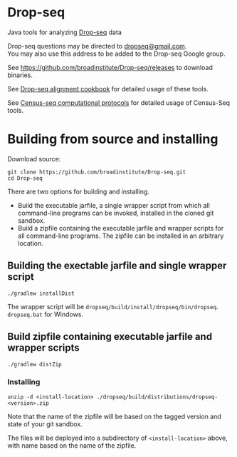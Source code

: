 # Drop-seq
Java tools for analyzing [Drop-seq](http://mccarrolllab.com/dropseq/) data

Drop-seq questions may be directed to [dropseq@gmail.com](mailto:dropseq@gmail.com).  
You may also use this address to be added to the Drop-seq Google group.

See https://github.com/broadinstitute/Drop-seq/releases to download binaries.

See [Drop-seq alignment cookbook](doc/Drop-seq_Alignment_Cookbook.pdf) for detailed usage of these tools.

See [Census-seq computational protocols](doc/Census-seq_Computational_Protcools.pdf) for detailed usage of Census-Seq tools.

# Building from source and installing

Download source:
```
git clone https://github.com/broadinstitute/Drop-seq.git 
cd Drop-seq
```

There are two options for building and installing.  

- Build the executable jarfile, a single wrapper script from which all command-line programs can be invoked, installed in the cloned git sandbox.
- Build a zipfile containing the executable jarfile and wrapper scripts for all command-line programs.  The zipfile can be installed in an arbitrary location.

## Building the exectable jarfile and single wrapper script
`./gradlew installDist`

The wrapper script will be `dropseq/build/install/dropseq/bin/dropseq`.  `dropseq.bat` for Windows.
## Build zipfile containing executable jarfile and wrapper scripts
`./gradlew distZip`

### Installing
```
unzip -d <install-location> ./dropseq/build/distributions/dropseq-<version>.zip
```
Note that the name of the zipfile will be based on the tagged version and state of your git sandbox.

The files will be deployed into a subdirectory of `<install-location>` above, with name based on the name of the zipfile. 
